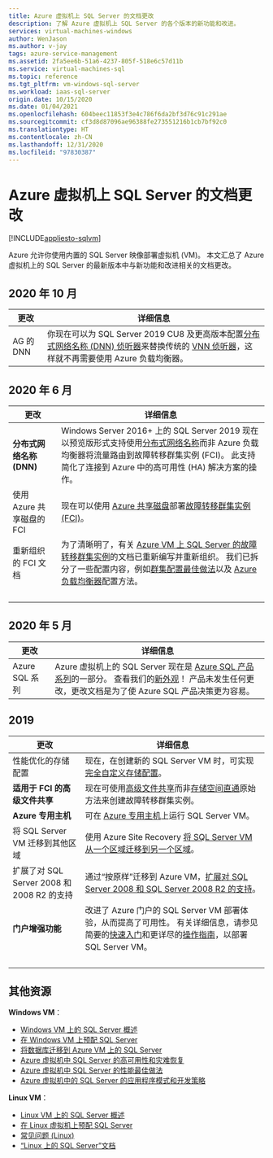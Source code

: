 ```yaml
---
title: Azure 虚拟机上 SQL Server 的文档更改
description: 了解 Azure 虚拟机上 SQL Server 的各个版本的新功能和改进。
services: virtual-machines-windows
author: WenJason
ms.author: v-jay
tags: azure-service-management
ms.assetid: 2fa5ee6b-51a6-4237-805f-518e6c57d11b
ms.service: virtual-machines-sql
ms.topic: reference
ms.tgt_pltfrm: vm-windows-sql-server
ms.workload: iaas-sql-server
origin.date: 10/15/2020
ms.date: 01/04/2021
ms.openlocfilehash: 604beec11853f3e4c786f6da2bf3d76c91c291ae
ms.sourcegitcommit: cf3d8d87096ae96388fe273551216b1cb7bf92c0
ms.translationtype: HT
ms.contentlocale: zh-CN
ms.lasthandoff: 12/31/2020
ms.locfileid: "97830387"
---
```

# <a name="documentation-changes-for-sql-server-on-azure-virtual-machines"></a>Azure 虚拟机上 SQL Server 的文档更改
[!INCLUDE[appliesto-sqlvm](../../includes/appliesto-sqlvm.md)]

Azure 允许你使用内置的 SQL Server 映像部署虚拟机 (VM)。 本文汇总了 Azure 虚拟机上的 SQL Server 的最新版本中与新功能和改进相关的文档更改。 

## <a name="october-2020"></a>2020 年 10 月

| 更改 | 详细信息 |
| --- | --- |
| AG 的 DNN | 你现在可以为 SQL Server 2019 CU8 及更高版本配置[分布式网络名称 (DNN) 侦听器](availability-group-distributed-network-name-dnn-listener-configure.md)来替换传统的 [VNN 侦听器](availability-group-overview.md#connectivity)，这样就不再需要使用 Azure 负载均衡器。   | 


## <a name="june-2020"></a>2020 年 6 月

| 更改 | 详细信息 |
| --- | --- |
| **分布式网络名称 (DNN)** | Windows Server 2016+ 上的 SQL Server 2019 现在以预览版形式支持使用[分布式网络名称](./failover-cluster-instance-distributed-network-name-dnn-configure.md)而非 Azure 负载均衡器将流量路由到故障转移群集实例 (FCI)。 此支持简化了连接到 Azure 中的高可用性 (HA) 解决方案的操作。 | 
| 使用 Azure 共享磁盘的 FCI | 现在可以使用 [Azure 共享磁盘](failover-cluster-instance-azure-shared-disks-manually-configure.md)部署[故障转移群集实例 (FCI)](failover-cluster-instance-overview.md)。 |
| 重新组织的 FCI 文档 | 为了清晰明了，有关 [Azure VM 上 SQL Server 的故障转移群集实例](failover-cluster-instance-overview.md)的文档已重新编写并重新组织。 我们已拆分了一些配置内容，例如[群集配置最佳做法](hadr-cluster-best-practices.md)以及 [Azure 负载均衡器](./availability-group-vnn-azure-load-balancer-configure.md)配置方法。 | 
| &nbsp; | &nbsp; |


## <a name="may-2020"></a>2020 年 5 月 

| 更改 | 详细信息 |
| --- | --- |
| Azure SQL 系列 | Azure 虚拟机上的 SQL Server 现在是 [Azure SQL 产品系列](../../azure-sql-iaas-vs-paas-what-is-overview.md)的一部分。 查看我们的[新外观](../index.yml)！ 产品未发生任何更改，更改文档是为了使 Azure SQL 产品决策更为容易。 | 


## <a name="2019"></a>2019

|更改 | 详细信息 |
 --- | --- |
|性能优化的存储配置 | 现在，在创建新的 SQL Server VM 时，可实现[完全自定义存储配置](storage-configuration.md#new-vms)。 |
|**适用于 FCI 的高级文件共享** | 现在可使用[高级文件共享](failover-cluster-instance-premium-file-share-manually-configure.md)而非[存储空间直通](failover-cluster-instance-storage-spaces-direct-manually-configure.md)原始方法来创建故障转移群集实例。 
| **Azure 专用主机** | 可在 [Azure 专用主机](dedicated-host.md)上运行 SQL Server VM。 | 
| 将 SQL Server VM 迁移到其他区域 | 使用 Azure Site Recovery [将 SQL Server VM 从一个区域迁移到另一个区域](move-sql-vm-different-region.md)。 |
| 扩展了对 SQL Server 2008 和 2008 R2 的支持 | 通过“按原样”迁移到 Azure VM，[扩展对 SQL Server 2008 和 SQL Server 2008 R2 的支持](sql-server-2008-extend-end-of-support.md)。 | 
| **门户增强功能** | 改进了 Azure 门户的 SQL Server VM 部署体验，从而提高了可用性。 有关详细信息，请参见简要的[快速入门](sql-vm-create-portal-quickstart.md)和更详尽的[操作指南](create-sql-vm-portal.md)，以部署 SQL Server VM。|
| &nbsp; | &nbsp; |

## <a name="additional-resources"></a>其他资源

**Windows VM**：

* [Windows VM 上的 SQL Server 概述](sql-server-on-azure-vm-iaas-what-is-overview.md)
* [在 Windows VM 上预配 SQL Server](create-sql-vm-portal.md)
* [将数据库迁移到 Azure VM 上的 SQL Server](migrate-to-vm-from-sql-server.md)
* [Azure 虚拟机中 SQL Server 的高可用性和灾难恢复](business-continuity-high-availability-disaster-recovery-hadr-overview.md)
* [Azure 虚拟机中 SQL Server 的性能最佳做法](performance-guidelines-best-practices.md)
* [Azure 虚拟机中的 SQL Server 的应用程序模式和开发策略](application-patterns-development-strategies.md)

**Linux VM**：

* [Linux VM 上的 SQL Server 概述](../linux/sql-server-on-linux-vm-what-is-iaas-overview.md)
* [在 Linux 虚拟机上预配 SQL Server](../linux/sql-vm-create-portal-quickstart.md)
* [常见问题 (Linux)](../linux/frequently-asked-questions-faq.md)
* [“Linux 上的 SQL Server”文档](https://docs.microsoft.com/sql/linux/sql-server-linux-overview)